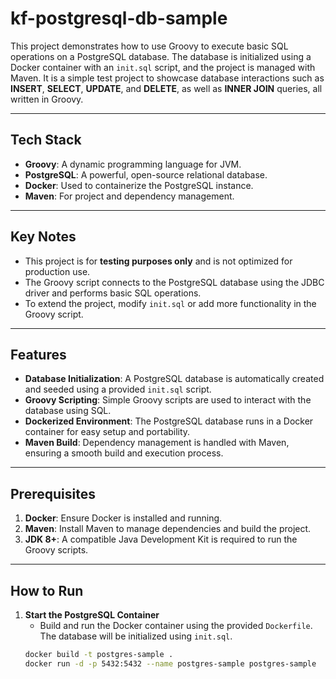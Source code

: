 # kf-postgresql-db-sample

This project demonstrates how to use Groovy to execute basic SQL operations on a PostgreSQL database. The database is initialized using a Docker container with an `init.sql` script, and the project is managed with Maven. It is a simple test project to showcase database interactions such as **INSERT**, **SELECT**, **UPDATE**, and **DELETE**, as well as **INNER JOIN** queries, all written in Groovy.

---

## Tech Stack

- **Groovy**: A dynamic programming language for JVM.
- **PostgreSQL**: A powerful, open-source relational database.
- **Docker**: Used to containerize the PostgreSQL instance.
- **Maven**: For project and dependency management.

---

## Key Notes

- This project is for **testing purposes only** and is not optimized for production use.
- The Groovy script connects to the PostgreSQL database using the JDBC driver and performs basic SQL operations.
- To extend the project, modify `init.sql` or add more functionality in the Groovy script.

---

## Features

- **Database Initialization**: A PostgreSQL database is automatically created and seeded using a provided `init.sql` script.
- **Groovy Scripting**: Simple Groovy scripts are used to interact with the database using SQL.
- **Dockerized Environment**: The PostgreSQL database runs in a Docker container for easy setup and portability.
- **Maven Build**: Dependency management is handled with Maven, ensuring a smooth build and execution process.

---

## Prerequisites

1. **Docker**: Ensure Docker is installed and running.
2. **Maven**: Install Maven to manage dependencies and build the project.
3. **JDK 8+**: A compatible Java Development Kit is required to run the Groovy scripts.

---

## How to Run

1. **Start the PostgreSQL Container**
   - Build and run the Docker container using the provided `Dockerfile`. The database will be initialized using `init.sql`.
   ```bash
   docker build -t postgres-sample .
   docker run -d -p 5432:5432 --name postgres-sample postgres-sample
